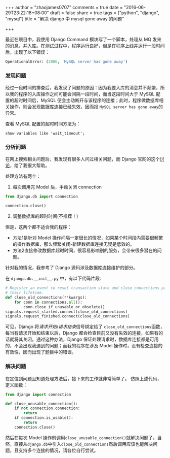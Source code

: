 +++
author = "zhaojames0707"
comments = true
date = "2016-06-29T23:22:18+08:00"
draft = false
share = true
tags = ["python", "django", "mysql"]
title = "解决 django 中 mysql gone away 的问题"

+++

最近在项目中，我使用 Django Command 模块写了一个脚本，处理从 MQ 发来的消息，并入库。在测试过程中，程序运行良好，但是在程序上线并运行一段时间后，出现了以下错误：

<!--more-->

```python
OperationalError: (2006, 'MySQL server has gone away')
```

### 发现问题

经过一段时间的排查后，我发现了问题的原因：因为我要入库的消息并不频繁，所以我的程序的入库操作之间可能会间隔一段时间，而当这段时间大于 MySQL 配置的超时时间后，MySQL 便会主动断开与该程序的连接；此时，程序做数据库相关操作，则会发现数据库连接已经失效，因而报 ```MySQL server has gone away```的异常。

查看 MySQL 配置的超时时间方法为：

```
show variables like 'wait_timeout';
```

### 分析问题

在网上搜索相关问题后，我发现有很多人问过相关问题，而 Django 官网的这个[讨论](https://code.djangoproject.com/ticket/21597#comment:29)，给了我很大帮助。

处理方法有两个：

1) 每次调用完 Model 后，手动关闭 connection

```python
from django.db import connection

connection.close()
```

2) 调整数据库的超时时间(不推荐！)

但是，这两个都不适合我的程序：

* 方法1是针对 Model 操作间隔一定很长的情况，如果某个时间段内需要很频繁的操作数据库，那么频繁关闭-新建数据库连接无疑是低效的。
* 方法2直接修改数据库超时时间，很容易影响别的服务，会带来很多潜在的问题。

针对我的情况，我参考了 Django 源码涉及数据库连接维护的部分。

在 ```django.db.__init__.py``` 中，有以下代码片段:

```python
# Register an event to reset transaction state and close connections past
# their lifetime.
def close_old_connections(**kwargs):
    for conn in connections.all():
        conn.close_if_unusable_or_obsolete()
signals.request_started.connect(close_old_connections)
signals.request_finished.connect(close_old_connections)
```

可见，Django 将*请求开始*/*请求结束*信号绑定给了 ```close_old_connections```函数，每当有请求开始和结束以后，Django 都会检查目前又没有失效的连接，如果有的话就将其关闭。通过这种办法，Django 保证处理请求时，数据库连接都是可用的，不会出现我遇到的问题；而我的程序在涉及 Model 操作时，没有检查连接的有效性，因而出现了题目中的错误。

### 解决问题

在定位到问题且知道处理方法后，接下来的工作就非常简单了。
仿照上述代码，定义函数：

```python
from django import connection

def close_unusable_connection():
    if not connection.connection:
        return
    if connection.is_usable():
        return
    connection.close()
```

然后在每次 Model 操作前调用```close_unusable_connection()```就解决问题了。当然，直接从```django.db```中引入```close_old_connections```然后调用应该也能解决问题，且支持多个连接的情况，请各位自行尝试。